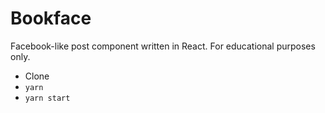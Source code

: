 # Bookface

Facebook-like post component written in React. For educational purposes only.

- Clone
- `yarn`
- `yarn start`